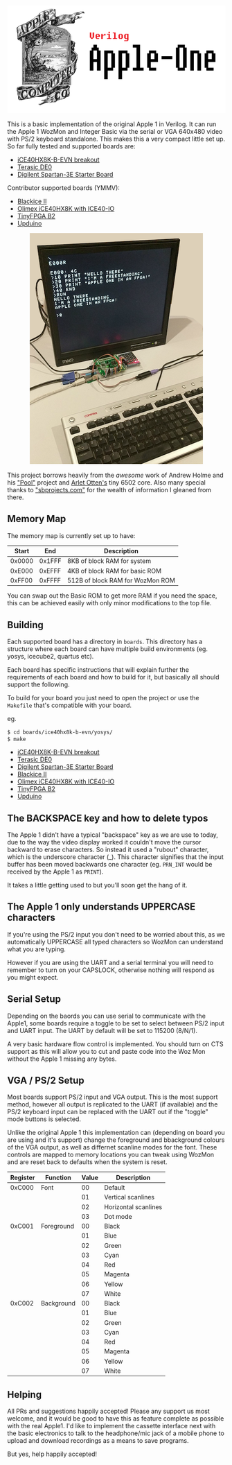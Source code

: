 ![Apple One](media/apple-logo.png)

This is a basic implementation of the original Apple 1 in Verilog. It can run the Apple 1 WozMon and Integer Basic via the serial or VGA 640x480 video with PS/2 keyboard standalone. This makes this a very compact little set up. So far fully tested and supported boards are:
- [iCE40HX8K-B-EVN breakout](http://www.latticesemi.com/Products/DevelopmentBoardsAndKits/iCE40HX8KBreakoutBoard.aspx)
- [Terasic DE0](http://www.terasic.com.tw/cgi-bin/page/archive.pl?Language=English&No=364)
- [Digilent Spartan-3E Starter Board](https://store.digilentinc.com/spartan-3e-starter-board-limited-time/)

Contributor supported boards (YMMV):
- [Blackice II](https://www.tindie.com/products/Folknology/blackice-ii/)
- [Olimex iCE40HX8K with ICE40-IO](https://www.olimex.com/Products/FPGA/iCE40/iCE40HX8K-EVB/open-source-hardware)
- [TinyFPGA B2](http://tinyfpga.com/)
- [Upduino](http://gnarlygrey.atspace.cc/development-platform.html)

<p align="center">
 <img src="media/apple-one.png" alt="Apple One Running">
</p>

This project borrows heavily from the *awesome* work of Andrew Holme and his ["Pool"](http://www.aholme.co.uk/6502/Main.htm) project and [Arlet Otten's](https://github.com/Arlet/verilog-6502) tiny 6502 core. Also many special thanks to ["sbprojects.com"](https://www.sbprojects.com/projects/apple1/index.php) for the wealth of information I gleaned from there.

## Memory Map
 
The memory map is currently set up to have:

 Start | End | Description
 ----- | --- | -----------
 0x0000 | 0x1FFF | 8KB of block RAM for system
 0xE000 | 0xEFFF | 4KB of block RAM for basic ROM
 0xFF00 | 0xFFFF | 512B of block RAM for WozMon ROM

You can swap out the Basic ROM to get more RAM if you need the space, this can be achieved easily with only minor modifications to the top file.
 
## Building

Each supported board has a directory in `boards`. This directory has a structure where each board can have multiple build environments (eg. yosys, icecube2, quartus etc).

Each board has specific instructions that will explain further the requirements of each board and how to build for it, but basically all should support the following.

To build for your board you just need to open the project or use the `Makefile` that's compatible with your board.

eg.
```
$ cd boards/ice40hx8k-b-evn/yosys/
$ make
```

- [iCE40HX8K-B-EVN breakout](boards/ice40hx8k-b-evn/README.md)
- [Terasic DE0](boards/terasic_de0/README.md)
- [Digilent Spartan-3E Starter Board](boards/spartan3e_starterkit/README.md)
- [Blackice II](boards/blackice2/README.md)
- [Olimex iCE40HX8K with ICE40-IO](boards/olimex_ice40hx8k_evb_ice40-io/README.md)
- [TinyFPGA B2](boards/tinyfpga_b2/README.md)
- [Upduino](boards/upduino/README.md)

## The BACKSPACE key and how to delete typos

The Apple 1 didn't have a typical "backspace" key as we are use to today, due to the way the video display worked it couldn't move the cursor backward to erase characters. So instead it used a "rubout" character, which is the underscore character (_). This character signifies that the input buffer has been moved backwards one character (eg. `PRN_INT` would be received by the Apple 1 as `PRINT`).

It takes a little getting used to but you'll soon get the hang of it.

## The Apple 1 only understands UPPERCASE characters

If you're using the PS/2 input you don't need to be worried about this, as we automatically UPPERCASE all typed characters so WozMon can understand what you are typing.

However if you are using the UART and a serial terminal you will need to remember to turn on your CAPSLOCK, otherwise nothing will respond as you might expect.

## Serial Setup
 
Depending on the baords you can use serial to communicate with the Apple1, some boards require a toggle to be set to select between PS/2 input and UART input. The UART by default will be set to 115200 (8/N/1).
 
A very basic hardware flow control is implemented. You should turn on CTS support as this will allow you to cut and paste code into the Woz Mon without the Apple 1 missing any bytes.

 
## VGA / PS/2 Setup
 
Most boards support PS/2 input and VGA output. This is the most support method, however all output is replicated to the UART (if available) and the PS/2 keyboard input can be replaced with the UART out if the "toggle" mode buttons is selected.

Unlike the original Apple 1 this implementation can (depending on board you are using and it's support) change the foreground and bbackground colours of the VGA output, as well as differnet scanline modes for the font.
These controls are mapped to memory locations you can tweak using WozMon and are reset back to defaults when the system is reset.

 | Register | Function | Value | Description |
 | --- | --- | --- | --- |
 | 0xC000 | Font | 00 | Default
 | | | 01 | Vertical scanlines
 | | | 02 | Horizontal scanlines
 | | | 03 | Dot mode
 | 0xC001 | Foreground | 00 | Black
 | | | 01 | Blue
 | | | 02 | Green
 | | | 03 | Cyan
 | | | 04 | Red
 | | | 05 | Magenta
 | | | 06 | Yellow
 | | | 07 | White
 | 0xC002 | Background | 00 | Black
 | | | 01 | Blue
 | | | 02 | Green
 | | | 03 | Cyan
 | | | 04 | Red
 | | | 05 | Magenta
 | | | 06 | Yellow
 | | | 07 | White
 
## Helping
 
All PRs and suggestions happily accepted! Please any support us most welcome, and it would be good to have this as feature complete as possible with the real Apple1. I'd like to implement the cassette interface next with the basic electronics to talk to the headphone/mic jack of a mobile phone to upload and download recordings as a means to save programs.
 
But yes, help happily accepted!
